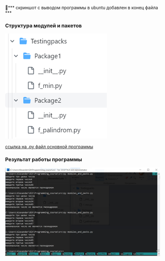 :red_circle:*** скриншот с выводом программы в ubuntu добавлен в конец файла ***
### Cтруктура модулей и пакетов ###
![](/Images/modules_structure.png)

[ссылка на .py файл основной программы](modules_and_packs.py) 
### Результат работы программы ###
![](/Images/modules_result.jpg)
